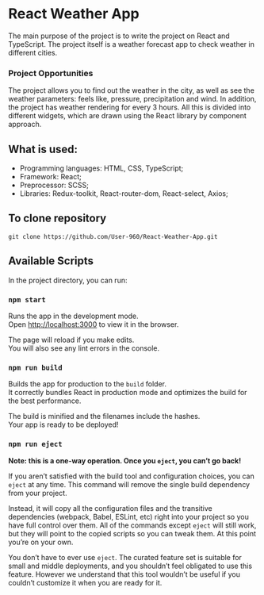 # React Weather App

The main purpose of the project is to write the project on React and TypeScript. The project itself is a weather forecast app to check weather in different cities.

### Project Opportunities

The project allows you to find out the weather in the city, as well as see the weather parameters: feels like, pressure, precipitation and wind. In addition, the project has weather rendering for every 3 hours. All this is divided into different widgets, which are drawn using the React library by component approach.

## What is used:

- Programming languages: HTML, CSS, TypeScript;
- Framework: React;
- Preprocessor: SCSS;
- Libraries: Redux-toolkit, React-router-dom, React-select, Axios;

## To clone repository

```shell
git clone https://github.com/User-960/React-Weather-App.git
```

## Available Scripts

In the project directory, you can run:

### `npm start`

Runs the app in the development mode.\
Open [http://localhost:3000](http://localhost:3000) to view it in the browser.

The page will reload if you make edits.\
You will also see any lint errors in the console.

### `npm run build`

Builds the app for production to the `build` folder.\
It correctly bundles React in production mode and optimizes the build for the best performance.

The build is minified and the filenames include the hashes.\
Your app is ready to be deployed!

### `npm run eject`

**Note: this is a one-way operation. Once you `eject`, you can’t go back!**

If you aren’t satisfied with the build tool and configuration choices, you can `eject` at any time. This command will remove the single build dependency from your project.

Instead, it will copy all the configuration files and the transitive dependencies (webpack, Babel, ESLint, etc) right into your project so you have full control over them. All of the commands except `eject` will still work, but they will point to the copied scripts so you can tweak them. At this point you’re on your own.

You don’t have to ever use `eject`. The curated feature set is suitable for small and middle deployments, and you shouldn’t feel obligated to use this feature. However we understand that this tool wouldn’t be useful if you couldn’t customize it when you are ready for it.
